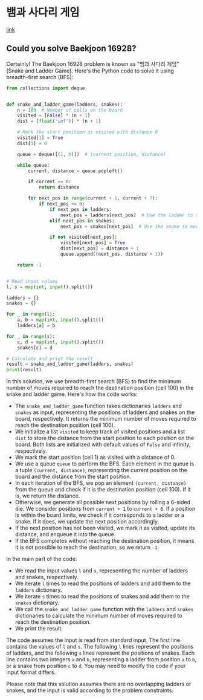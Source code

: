 # 뱀과 사다리 게임 

[link](https://www.acmicpc.net/problem/16928)

## Could you solve Baekjoon 16928?

Certainly! The Baekjoon 16928 problem is known as "뱀과 사다리 게임" (Snake and Ladder Game). Here's the Python code to solve it using breadth-first search (BFS):

```python
from collections import deque


def snake_and_ladder_game(ladders, snakes):
    n = 100  # Number of cells on the board
    visited = [False] * (n + 1)
    dist = [float('inf')] * (n + 1)

    # Mark the start position as visited with distance 0
    visited[1] = True
    dist[1] = 0

    queue = deque([(1, 0)])  # (current position, distance)

    while queue:
        current, distance = queue.popleft()

        if current == n:
            return distance

        for next_pos in range(current + 1, current + 7):
            if next_pos <= n:
                if next_pos in ladders:
                    next_pos = ladders[next_pos]  # Use the ladder to move
                elif next_pos in snakes:
                    next_pos = snakes[next_pos]  # Use the snake to move

                if not visited[next_pos]:
                    visited[next_pos] = True
                    dist[next_pos] = distance + 1
                    queue.append((next_pos, distance + 1))

    return -1


# Read input values
l, s = map(int, input().split())

ladders = {}
snakes = {}

for _ in range(l):
    a, b = map(int, input().split())
    ladders[a] = b

for _ in range(s):
    c, d = map(int, input().split())
    snakes[c] = d

# Calculate and print the result
result = snake_and_ladder_game(ladders, snakes)
print(result)
```

In this solution, we use breadth-first search (BFS) to find the minimum number of moves required to reach the destination position (cell 100) in the snake and ladder game. Here's how the code works:

- The `snake_and_ladder_game` function takes dictionaries `ladders` and `snakes` as input, representing the positions of ladders and snakes on the board, respectively. It returns the minimum number of moves required to reach the destination position (cell 100).
- We initialize a list `visited` to keep track of visited positions and a list `dist` to store the distance from the start position to each position on the board. Both lists are initialized with default values of `False` and infinity, respectively.
- We mark the start position (cell 1) as visited with a distance of 0.
- We use a queue `queue` to perform the BFS. Each element in the queue is a tuple `(current, distance)`, representing the current position on the board and the distance from the start position.
- In each iteration of the BFS, we pop an element `(current, distance)` from the queue and check if it is the destination position (cell 100). If it is, we return the distance.
- Otherwise, we generate all possible next positions by rolling a 6-sided die. We consider positions from `current + 1` to `current + 6`. If a position is within the board limits, we check if it corresponds to a ladder or a snake. If it does, we update the next position accordingly.
- If the next position has not been visited, we mark it as visited, update its distance, and enqueue it into the queue.
- If the BFS completes without reaching the destination position, it means it is not possible to reach the destination, so we return `-1`.

In the main part of the code:

- We read the input values `l` and `s`, representing the number of ladders and snakes, respectively.
- We iterate `l` times to read the positions of ladders and add them to the `ladders` dictionary.
- We iterate `s` times to read the positions of snakes and add them to the `snakes` dictionary.
- We call the `snake_and_ladder_game` function with the `ladders` and `snakes` dictionaries to calculate the minimum number of moves required to reach the destination position.
- We print the result.

The code assumes the input is read from standard input. The first line contains the values of `l` and `s`. The following `l` lines represent the positions of ladders, and the following `s` lines represent the positions of snakes. Each line contains two integers `a` and `b`, representing a ladder from position `a` to `b`, or a snake from position `c` to `d`. You may need to modify the code if your input format differs.

Please note that this solution assumes there are no overlapping ladders or snakes, and the input is valid according to the problem constraints.
